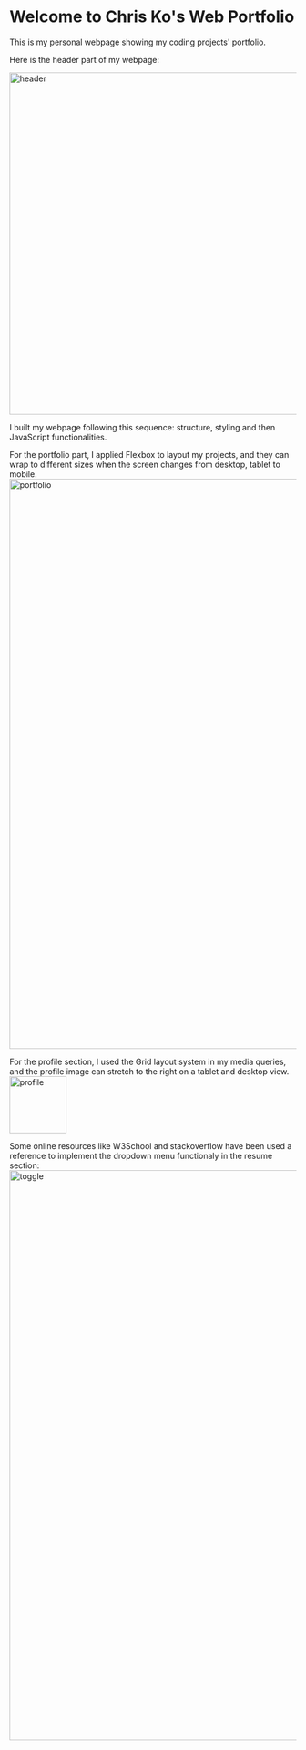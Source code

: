 # Welcome to Chris Ko's Web Portfolio

This is my personal webpage showing my coding projects' portfolio. 



Here is the header part of my webpage:


<img width="800" height="600" alt="header" src="https://user-images.githubusercontent.com/87203804/176224336-2022f9bd-80a3-4f8a-9d4e-d9d2883fab19.png">



I built my webpage following this sequence: structure, styling and then JavaScript functionalities.

For the portfolio part, I applied Flexbox to layout my projects, and they can wrap to different sizes when the screen changes from desktop, tablet to mobile.
<img width="1000" alt="portfolio" src="https://user-images.githubusercontent.com/87203804/176224362-05f306e7-5639-43e0-a626-1a6ae39953ce.png">

For the profile section, I used the Grid layout system in my media queries, and the profile image can stretch to the right on a tablet and desktop view. <img width="100" alt="profile" src="https://user-images.githubusercontent.com/87203804/176224991-e621a929-8df8-41f5-9db5-5efd7bcf01d9.png">

Some online resources like W3School and stackoverflow have been used a reference to implement the dropdown menu functionaly in the resume section:<img width="1000" alt="toggle" src="https://user-images.githubusercontent.com/87203804/176225319-db6d11a7-d126-475d-893e-ff39d318883e.png">

